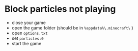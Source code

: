 # Block particles not playing

* close your game
* open the game folder (should be in `%appdata%\.minecraft\` )
* open `options.txt`
* set `particles:0`
* start the game
